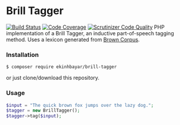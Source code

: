 # Brill Tagger 
[![Build Status](https://travis-ci.org/ekinhbayar/BrillTagger.svg?branch=master)](https://travis-ci.org/ekinhbayar/BrillTagger)
[![Code Coverage](https://scrutinizer-ci.com/g/ekinhbayar/BrillTagger/badges/coverage.png?b=unit-tests)](https://scrutinizer-ci.com/g/ekinhbayar/BrillTagger/?branch=master)
[![Scrutinizer Code Quality](https://scrutinizer-ci.com/g/ekinhbayar/BrillTagger/badges/quality-score.png?b=unit-tests)](https://scrutinizer-ci.com/g/ekinhbayar/BrillTagger/?branch=master)
PHP implementation of a Brill Tagger, an inductive part-of-speech tagging method.
Uses a lexicon generated from [Brown Corpus](https://github.com/ekinhbayar/brown-corpus).

### Installation

`$ composer require ekinhbayar/brill-tagger`

or just clone/download this repository.

### Usage

```php
$input = "The quick brown fox jumps over the lazy dog.";
$tagger = new BrillTagger();
$tagger->tag($input);
```
